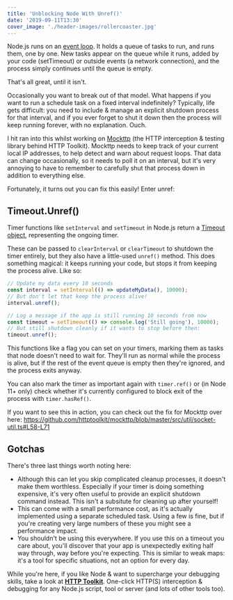 ```yaml
---
title: 'Unblocking Node With Unref()'
date: '2019-09-11T13:30'
cover_image: './header-images/rollercoaster.jpg'
---
```


Node.js runs on an [event loop](https://developer.mozilla.org/en-US/docs/Web/JavaScript/EventLoop). It holds a queue of tasks to run, and runs them, one by one. New tasks appear on the queue while it runs, added by your code (setTimeout) or outside events (a network connection), and the process simply continues until the queue is empty.

That's all great, until it isn't.

Occasionally you want to break out of that model. What happens if you want to run a schedule task on a fixed interval indefinitely? Typically, life gets difficult: you need to include & manage an explicit shutdown process for that interval, and if you ever forget to shut it down then the process will keep running forever, with no explanation. Ouch.

I hit ran into this whilst working on [Mockttp](https://github.com/httptoolkit/mockttp) (the HTTP interception & testing library behind HTTP Toolkit). Mockttp needs to keep track of your current local IP addresses, to help detect and warn about request loops. That data can change occasionally, so it needs to poll it on an interval, but it's very annoying to have to remember to carefully shut that process down in addition to everything else.

Fortunately, it turns out you can fix this easily! Enter unref:

## Timeout.Unref()

Timer functions like `setInterval` and `setTimeout` in Node.js return a [Timeout object](https://nodejs.org/api/timers.html#timers_class_timeout), representing the ongoing timer.

These can be passed to `clearInterval` or `clearTimeout` to shutdown the timer entirely, but they also have a little-used `unref()` method. This does something magical: it keeps running your code, but stops it from keeping the process alive. Like so:

```js
// Update my data every 10 seconds
const interval = setInterval(() => updateMyData(), 10000);
// But don't let that keep the process alive!
interval.unref();

// Log a message if the app is still running 10 seconds from now
const timeout = setTimeout(() => console.log('Still going'), 10000);
// But still shutdown cleanly if it wants to stop before then:
timeout.unref();
```

This functions like a flag you can set on your timers, marking them as tasks that node doesn't need to wait for. They'll run as normal while the process is alive, but if the rest of the event queue is empty then they're ignored, and the process exits anyway.

You can also mark the timer as important again with `timer.ref()` or (in Node 11+ only) check whether it's currently configured to block exit of the process with `timer.hasRef()`.

If you want to see this in action, you can check out the fix for Mockttp over here: https://github.com/httptoolkit/mockttp/blob/master/src/util/socket-util.ts#L58-L71

## Gotchas

There's three last things worth noting here:

* Although this can let you skip complicated cleanup processes, it doesn't make them worthless. Especially if your timer is doing something expensive, it's very often useful to provide an explicit shutdown command instead. This isn't a subsitute for cleaning up after yourself!
* This can come with a small performance cost, as it's actually implemented using a separate scheduled task. Using a few is fine, but if you're creating very large numbers of these you might see a performance impact.
* You shouldn't be using this everywhere. If you use this on a timeout you care about, you'll discover that your app is unexpectedly exiting half way through, way before you're expecting. This is similar to weak maps: it's a tool for specific situations, not an option for every day.

While you're here, if you like Node & want to supercharge your debugging skills, take a look at **[HTTP Toolkit](https://httptoolkit.com/javascript/)**. One-click HTTP(S) interception & debugging for any Node.js script, tool or server (and lots of other tools too).